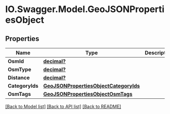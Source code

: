 # IO.Swagger.Model.GeoJSONPropertiesObject
## Properties

Name | Type | Description | Notes
------------ | ------------- | ------------- | -------------
**OsmId** | [**decimal?**](BigDecimal.md) |  | [optional] 
**OsmType** | [**decimal?**](BigDecimal.md) |  | [optional] 
**Distance** | [**decimal?**](BigDecimal.md) |  | [optional] 
**CategoryIds** | [**GeoJSONPropertiesObjectCategoryIds**](GeoJSONPropertiesObjectCategoryIds.md) |  | [optional] 
**OsmTags** | [**GeoJSONPropertiesObjectOsmTags**](GeoJSONPropertiesObjectOsmTags.md) |  | [optional] 

[[Back to Model list]](../README.md#documentation-for-models) [[Back to API list]](../README.md#documentation-for-api-endpoints) [[Back to README]](../README.md)

